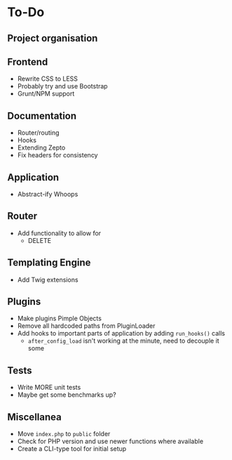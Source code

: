 To-Do
====

## Project organisation

## Frontend
- Rewrite CSS to LESS
- Probably try and use Bootstrap
- Grunt/NPM support

## Documentation
- Router/routing
- Hooks
- Extending Zepto
- Fix headers for consistency

## Application
- Abstract-ify Whoops

## Router
- Add functionality to allow for
    - DELETE

## Templating Engine
- Add Twig extensions

## Plugins
- Make plugins Pimple Objects
- Remove all hardcoded paths from PluginLoader
- Add hooks to important parts of application by adding ``run_hooks()`` calls
    - ``after_config_load`` isn't working at the minute, need to decouple it some

## Tests
- Write MORE unit tests
- Maybe get some benchmarks up?

## Miscellanea
- Move ``index.php`` to ``public`` folder
- Check for PHP version and use newer functions where available
- Create a CLI-type tool for initial setup
